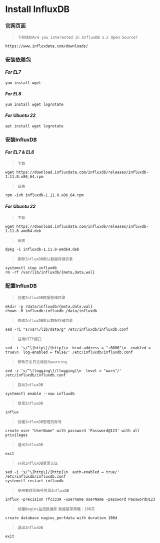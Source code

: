# Install InfluxDB

### 官网页面
>`下拉找到Are you interested in InfluxDB 1.x Open Source?`
```shell
https://www.influxdata.com/downloads/
```

### 安装依赖包
#### ***For EL7***
```shell
yum install wget
```

#### ***For EL8***
```shell
yum install wget logrotate
```

#### ***For Ubuntu 22***
```shell
apt install wget logrotate
```

### 安装InfluxDB
#### ***For EL7 & EL8***
>`下载`
```shell
wget https://download.influxdata.com/influxdb/releases/influxdb-1.11.8.x86_64.rpm
```
>`安装`
```shell
rpm -ivh influxdb-1.11.8.x86_64.rpm
```

#### ***For Ubuntu 22***
>`下载`
```shell
wget https://download.influxdata.com/influxdb/releases/influxdb-1.11.8-amd64.deb
```
>`安装`
```shell
dpkg -i influxdb-1.11.8-amd64.deb
```
>`删除InfluxDB默认数据存储目录`
```shell
systemctl stop influxdb
rm -rf /var/lib/influxdb/{meta,data,wal}
```

### 配置InfluxDB
>`创建InfluxDB数据存储目录`
```shell
mkdir -p /data/influxdb/{meta,data,wal}
chown -R influxdb:influxdb /data/influxdb
```
>`修改InfluxDB默认数据存储目录`
```shell
sed -ri "s/var\/lib/data/g" /etc/influxdb/influxdb.conf
```
>`启用HTTP接口`
```shell
sed -i 's/^\[http\]/[http]\n  bind-address = ":8086"\n  enabled = true\n  log-enabled = false/' /etc/influxdb/influxdb.conf
```
>`修改日志日志级别为warning`
```shell
sed -i 's/^\[logging\]/[logging]\n  level = "warn"/' /etc/influxdb/influxdb.conf
```
>`启动InfluxDB`
```shell
systemctl enable --now influxdb
```
>`登录InfluxDB`
```shell
influx
```
>`创建InfluxDB管理员账号`
```shell
create user "UserName" with password 'Password@123' with all privileges
```
>`退出InfluxDB`
```shell
exit
```
>`开启InfluxDB登录认证`
```shell
sed -i 's/^\[http\]/[http]\n  auth-enabled = true/' /etc/influxdb/influxdb.conf
systemctl restart influxdb
```
>`使用管理员账号登录InfluxDB`
```shell
influx -precision rfc3339 -username UserName -password Password@123
```
>`创建Nagios监控数据库`
>`数据留存策略：180天`
```shell
create database nagios_perfdata with duration 180d
```
>`退出InfluxDB`
```shell
exit
```
